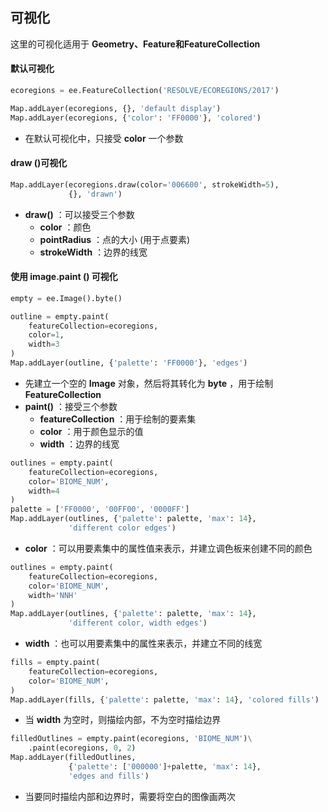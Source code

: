 ## 可视化

这里的可视化适用于 **Geometry、Feature和FeatureCollection** 

#### 默认可视化

```python
ecoregions = ee.FeatureCollection('RESOLVE/ECOREGIONS/2017')

Map.addLayer(ecoregions, {}, 'default display')
Map.addLayer(ecoregions, {'color': 'FF0000'}, 'colored')
```

- 在默认可视化中，只接受 **color** 一个参数



#### draw ()可视化

```python
Map.addLayer(ecoregions.draw(color='006600', strokeWidth=5),
             {}, 'drawn')
```

- **draw()** ：可以接受三个参数
    - **color** ：颜色
    - **pointRadius** ：点的大小 (用于点要素)
    - **strokeWidth** ：边界的线宽



#### 使用 image.paint () 可视化

```python
empty = ee.Image().byte()

outline = empty.paint(
    featureCollection=ecoregions,
    color=1,
    width=3
)
Map.addLayer(outline, {'palette': 'FF0000'}, 'edges')
```

- 先建立一个空的 **Image** 对象，然后将其转化为 **byte** ，用于绘制 **FeatureCollection** 
- **paint()** ：接受三个参数
    - **featureCollection** ：用于绘制的要素集
    - **color** ：用于颜色显示的值
    - **width** ：边界的线宽

```python
outlines = empty.paint(
    featureCollection=ecoregions,
    color='BIOME_NUM',
    width=4
)
palette = ['FF0000', '00FF00', '0000FF']
Map.addLayer(outlines, {'palette': palette, 'max': 14},
             'different color edges')
```

- **color** ：可以用要素集中的属性值来表示，并建立调色板来创建不同的颜色

```python
outlines = empty.paint(
    featureCollection=ecoregions,
    color='BIOME_NUM',
    width='NNH'
)
Map.addLayer(outlines, {'palette': palette, 'max': 14},
             'different color, width edges')
```

- **width** ：也可以用要素集中的属性来表示，并建立不同的线宽

```python
fills = empty.paint(
    featureCollection=ecoregions,
    color='BIOME_NUM',
)
Map.addLayer(fills, {'palette': palette, 'max': 14}, 'colored fills')
```

- 当 **width** 为空时，则描绘内部，不为空时描绘边界

```python
filledOutlines = empty.paint(ecoregions, 'BIOME_NUM')\
    .paint(ecoregions, 0, 2)
Map.addLayer(filledOutlines,
             {'palette': ['000000']+palette, 'max': 14},
             'edges and fills')
```

- 当要同时描绘内部和边界时，需要将空白的图像画两次
